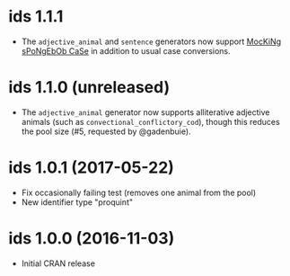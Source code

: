 # ids 1.1.1

* The `adjective_animal` and `sentence` generators now support [MocKiNg sPoNgEbOb CaSe](https://knowyourmeme.com/memes/mocking-spongebob) in addition to usual case conversions.

# ids 1.1.0 (unreleased)

* The `adjective_animal` generator now supports alliterative adjective animals (such as `convectional_conflictory_cod`), though this reduces the pool size (#5, requested by @gadenbuie).

# ids 1.0.1 (2017-05-22)

* Fix occasionally failing test (removes one animal from the pool)
* New identifier type "proquint"

# ids 1.0.0 (2016-11-03)

* Initial CRAN release
